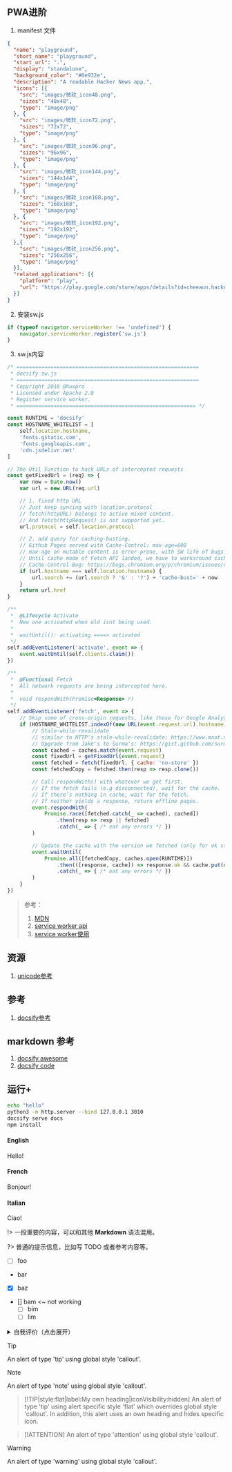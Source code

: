 ## PWA进阶
1. manifest 文件

```json
{
  "name": "playground",
  "short_name": "playground",
  "start_url": ".",
  "display": "standalone",
  "background_color": "#0e932e",
  "description": "A readable Hacker News app.",
  "icons": [{
    "src": "images/微软_icon48.png",
    "sizes": "48x48",
    "type": "image/png"
  }, {
    "src": "images/微软_icon72.png",
    "sizes": "72x72",
    "type": "image/png"
  }, {
    "src": "images/微软_icon96.png",
    "sizes": "96x96",
    "type": "image/png"
  }, {
    "src": "images/微软_icon144.png",
    "sizes": "144x144",
    "type": "image/png"
  }, {
    "src": "images/微软_icon168.png",
    "sizes": "168x168",
    "type": "image/png"
  }, {
    "src": "images/微软_icon192.png",
    "sizes": "192x192",
    "type": "image/png"
  },{
    "src": "images/微软_icon256.png",
    "sizes": "256x256",
    "type": "image/png"
  }],
  "related_applications": [{
    "platform": "play",
    "url": "https://play.google.com/store/apps/details?id=cheeaun.hackerweb"
  }]
}
```

2. 安装sw.js

```javascript
if (typeof navigator.serviceWorker !== 'undefined') {
    navigator.serviceWorker.register('sw.js')
}
```

3. sw.js内容

```javascript
/* ===========================================================
 * docsify sw.js
 * ===========================================================
 * Copyright 2016 @huxpro
 * Licensed under Apache 2.0
 * Register service worker.
 * ========================================================== */

const RUNTIME = 'docsify'
const HOSTNAME_WHITELIST = [
    self.location.hostname,
    'fonts.gstatic.com',
    'fonts.googleapis.com',
    'cdn.jsdelivr.net'
]

// The Util Function to hack URLs of intercepted requests
const getFixedUrl = (req) => {
    var now = Date.now()
    var url = new URL(req.url)

    // 1. fixed http URL
    // Just keep syncing with location.protocol
    // fetch(httpURL) belongs to active mixed content.
    // And fetch(httpRequest) is not supported yet.
    url.protocol = self.location.protocol

    // 2. add query for caching-busting.
    // Github Pages served with Cache-Control: max-age=600
    // max-age on mutable content is error-prone, with SW life of bugs can even extend.
    // Until cache mode of Fetch API landed, we have to workaround cache-busting with query string.
    // Cache-Control-Bug: https://bugs.chromium.org/p/chromium/issues/detail?id=453190
    if (url.hostname === self.location.hostname) {
        url.search += (url.search ? '&' : '?') + 'cache-bust=' + now
    }
    return url.href
}

/**
 *  @Lifecycle Activate
 *  New one activated when old isnt being used.
 *
 *  waitUntil(): activating ====> activated
 */
self.addEventListener('activate', event => {
    event.waitUntil(self.clients.claim())
})

/**
 *  @Functional Fetch
 *  All network requests are being intercepted here.
 *
 *  void respondWith(Promise<Response> r)
 */
self.addEventListener('fetch', event => {
    // Skip some of cross-origin requests, like those for Google Analytics.
    if (HOSTNAME_WHITELIST.indexOf(new URL(event.request.url).hostname) > -1) {
        // Stale-while-revalidate
        // similar to HTTP's stale-while-revalidate: https://www.mnot.net/blog/2007/12/12/stale
        // Upgrade from Jake's to Surma's: https://gist.github.com/surma/eb441223daaedf880801ad80006389f1
        const cached = caches.match(event.request)
        const fixedUrl = getFixedUrl(event.request)
        const fetched = fetch(fixedUrl, { cache: 'no-store' })
        const fetchedCopy = fetched.then(resp => resp.clone())

        // Call respondWith() with whatever we get first.
        // If the fetch fails (e.g disconnected), wait for the cache.
        // If there’s nothing in cache, wait for the fetch.
        // If neither yields a response, return offline pages.
        event.respondWith(
            Promise.race([fetched.catch(_ => cached), cached])
                .then(resp => resp || fetched)
                .catch(_ => { /* eat any errors */ })
        )

        // Update the cache with the version we fetched (only for ok status)
        event.waitUntil(
            Promise.all([fetchedCopy, caches.open(RUNTIME)])
                .then(([response, cache]) => response.ok && cache.put(event.request, response))
                .catch(_ => { /* eat any errors */ })
        )
    }
})
```
> 参考：
> 
>  1. [MDN](https://developer.mozilla.org/zh-CN/docs/Web/Manifest)    
>  1. [service worker api](https://developer.mozilla.org/zh-CN/docs/Web/API/Service_Worker_API)
>  3. [service worker使用](https://developer.mozilla.org/zh-CN/docs/Web/API/Service_Worker_API/Using_Service_Workers)

## 资源
1. [unicode参考](https://unicode-table.com/cn/emoji/)

## 参考
1. [docsify参考](https://docsify.js.org/#/zh-cn/markdown)

## markdown 参考
1. [docsify awesome](https://docsify.js.org/#/zh-cn/awesome)
2. [docsify code](https://github.com/docsifyjs/docsify/blob/develop/index.html)


## 运行+
```bash
echo "hello"
python3 -m http.server --bind 127.0.0.1 3010
docsify serve docs
npm install 
```

<button-counter></button-counter>
<!-- tabs:start -->

#### **English**

Hello!

#### **French**

Bonjour!

#### **Italian**

Ciao!

<!-- tabs:end -->


!> 一段重要的内容，可以和其他 **Markdown** 语法混用。

?> 普通的提示信息，比如写 TODO 或者参考内容等。

- [ ] foo
- bar
- [x] baz
- [] bam <~ not working
  - [ ] bim
  - [ ] lim

<details>
<summary>自我评价（点击展开）</summary>

- Abc
- Abc

</details>

> [!TIP]
> An alert of type 'tip' using global style 'callout'.



> [!NOTE]
> An alert of type 'note' using global style 'callout'.

> [!TIP|style:flat|label:My own heading|iconVisibility:hidden]
> An alert of type 'tip' using alert specific style 'flat' which overrides global style 'callout'.
> In addition, this alert uses an own heading and hides specific icon.


> [!ATTENTION]
> An alert of type 'attention' using global style 'callout'.


> [!WARNING]
> An alert of type 'warning' using global style 'callout'.
